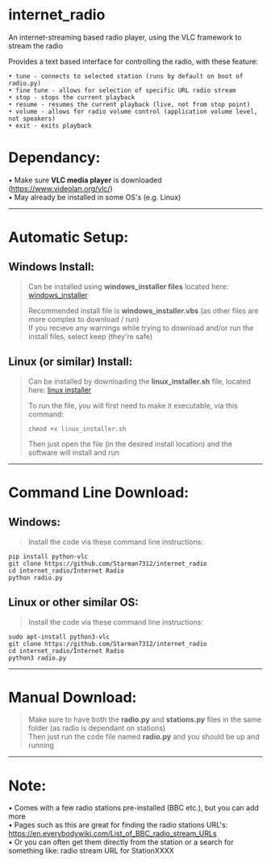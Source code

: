# internet_radio
An internet-streaming based radio player, using the VLC framework to stream the radio  

Provides a text based interface for controlling the radio, with these feature:  

    • tune - connects to selected station (runs by default on boot of radio.py)
    • fine tune - allows for selection of specific URL radio stream
    • stop - stops the current playback
    • resume - resumes the current playback (live, not from stop point)
    • volume - allows for radio volume control (application volume level, not speakers)
    • exit - exits playback

# Dependancy:  
• Make sure **VLC media player** is downloaded (https://www.videolan.org/vlc/)  
• May already be installed in some OS's (e.g. Linux)

----------------------------------------------------------------------------------------------------

# Automatic Setup:  

## Windows Install:  
> Can be installed using **windows_installer files** located here: [windows_installer](https://github.com/Starman7312/internet_radio/tree/02032895425020bbc481dde72ef0498992a3021c/Automatic%20Installers/Windows)
> 
> Recommended install file is **windows_installer.vbs** (as other files are more complex to download / run)  
> If you recieve any warnings while trying to download and/or run the install files, select keep (they're safe) 

## Linux (or similar) Install:  
> Can be installed by downloading the **linux_installer.sh** file, located here: [linux installer](https://github.com/Starman7312/internet_radio/tree/02032895425020bbc481dde72ef0498992a3021c/Automatic%20Installers/Linux%20etc)
> 
> To run the file, you will first need to make it executable, via this command:
>
>     chmod +x linux_installer.sh  
> Then just open the file (in the desired install location) and the software will install and run  

----------------------------------------------------------------------------------------------------

# Command Line Download:
## Windows:
> Install the code via these command line instructions:
    
    pip install python-vlc
    git clone https://github.com/Starman7312/internet_radio
    cd internet_radio/Internet Radio
    python radio.py
    
## Linux or other similar OS:
> Install the code via these command line instructions:

    sudo apt-install python3-vlc
    git clone https://github.com/Starman7312/internet_radio
    cd internet_radio/Internet Radio
    python3 radio.py

----------------------------------------------------------------------------------------------------
    
# Manual Download:  
> Make sure to have both the **radio.py** and **stations.py** files in the same folder (as radio is dependant on stations)  
> Then just run the code file named **radio.py** and you should be up and running

----------------------------------------------------------------------------------------------------

# Note:  
• Comes with a few radio stations pre-installed (BBC etc.), but you can add more  
• Pages such as this are great for finding the radio stations URL's: https://en.everybodywiki.com/List_of_BBC_radio_stream_URLs  
• Or you can often get them directly from the station or a search for something like: radio stream URL for StationXXXX  
